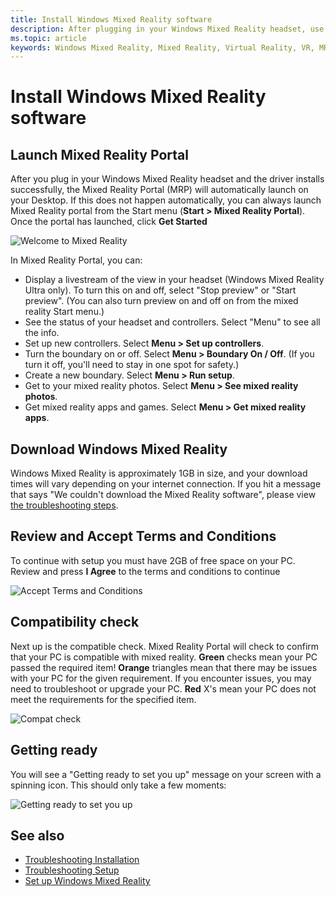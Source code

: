 ```yaml
---
title: Install Windows Mixed Reality software
description: After plugging in your Windows Mixed Reality headset, use the Mixed Reality Portal app to get started and download Windows Mixed Reality features.
ms.topic: article
keywords: Windows Mixed Reality, Mixed Reality, Virtual Reality, VR, MR, get started, setup, Mixed Reality Portal
---
```


# Install Windows Mixed Reality software

## Launch Mixed Reality Portal

After you plug in your Windows Mixed Reality headset and the driver installs successfully, the Mixed Reality Portal (MRP) will automatically launch on your Desktop. If this does not happen automatically, you can always launch Mixed Reality portal from the Start menu (**Start > Mixed Reality Portal**). Once the portal has launched, click **Get Started**

![Welcome to Mixed Reality](images/1050px-mixedrealityportal.png)

In Mixed Reality Portal, you can:

* Display a livestream of the view in your headset (Windows Mixed Reality Ultra only). To turn this on and off, select "Stop preview" or "Start preview". (You can also turn preview on and off on from the mixed reality Start menu.)
* See the status of your headset and controllers. Select "Menu" to see all the info.
* Set up new controllers. Select **Menu > Set up controllers**.
* Turn the boundary on or off. Select **Menu > Boundary On / Off**. (If you turn it off, you'll need to stay in one spot for safety.)
* Create a new boundary. Select **Menu > Run setup**.
* Get to your mixed reality photos. Select **Menu > See mixed reality photos**.
* Get mixed reality apps and games. Select **Menu > Get mixed reality apps**.

## Download Windows Mixed Reality

Windows Mixed Reality is approximately 1GB in size, and your download times will vary depending on your internet connection. If you hit a message that says "We couldn't download the Mixed Reality software", please view [the troubleshooting steps](installation_errors.md#we-couldnt-download-the-mixed-reality-software-or-hang-tight-while-we-do-some-downloading).

## Review and Accept Terms and Conditions

To continue with setup you must have 2GB of free space on your PC. Review and press **I Agree** to the terms and conditions to continue

![Accept Terms and Conditions](images/1050px-mixedrealityportalpage2.png)

## Compatibility check

Next up is the compatible check. Mixed Reality Portal will check to confirm that your PC is compatible with mixed reality. **Green** checks mean your PC passed the required item! **Orange** triangles mean that there may be issues with your PC for the given requirement. If you encounter issues, you may need to troubleshoot or upgrade your PC. **Red** X's mean your PC does not meet the requirements for the specified item.

![Compat check](images/1050px-compatcheck.png)

## Getting ready

You will see a "Getting ready to set you up" message on your screen with a spinning icon. This should only take a few moments:

![Getting ready to set you up](images/1050px-gettingsetup.png)

## See also

* [Troubleshooting Installation](installation_errors.md)
* [Troubleshooting Setup](set-up-questions.md)
* [Set up Windows Mixed Reality](set-up-windows-mixed-reality.md)
